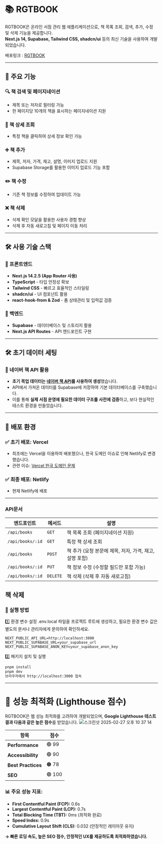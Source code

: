 
# 📚 RGTBOOK

RGTBOOK은 온라인 서점 관리 웹 애플리케이션으로, 책 목록 조회, 검색, 추가, 수정 및 삭제 기능을 제공합니다.  
**Next.js 14, Supabase, Tailwind CSS, shadcn/ui** 등의 최신 기술을 사용하여 개발되었습니다.

배포링크 : [RGTBOOK](https://euphonious-frangipane-9cca49.netlify.app/)

---

## 🚀 주요 기능

### 🔍 책 검색 및 페이지네이션
- 제목 또는 저자로 필터링 가능
- 한 페이지당 10개의 책을 표시하는 페이지네이션 지원

### 📖 책 상세 조회
- 특정 책을 클릭하여 상세 정보 확인 가능

### ➕ 책 추가
- 제목, 저자, 가격, 재고, 설명, 이미지 업로드 지원
- Supabase Storage를 활용한 이미지 업로드 기능 포함

### ✏️ 책 수정
- 기존 책 정보를 수정하여 업데이트 가능

### ❌ 책 삭제
- 삭제 확인 모달을 활용한 사용자 경험 향상
- 삭제 후 자동 새로고침 및 페이지 이동 처리

---

## 🛠️ 사용 기술 스택

### 📌 프론트엔드
- **Next.js 14.2.5 (App Router 사용)**
- **TypeScript** - 타입 안정성 확보
- **Tailwind CSS** - 빠르고 효율적인 스타일링
- **shadcn/ui** - UI 컴포넌트 활용
- **react-hook-from & Zod** - 폼 상태관리 및 입력값 검증

### 📌 백엔드
- **Supabase** - 데이터베이스 및 스토리지 활용
- **Next.js API Routes** - API 엔드포인트 구현

---

## 🛠️ 초기 데이터 세팅
### 📖 네이버 책 API 활용  
- **초기 목업 데이터는 [네이버 책 API](https://developers.naver.com/docs/serviceapi/search/book/book.md)를 사용하여 생성**했습니다.  
- API에서 가져온 데이터를 Supabase에 저장하여 기본 데이터베이스를 구축했습니다.  
- 이를 통해 **실제 서점 운영에 필요한 데이터 구조를 사전에 검증**하고, 보다 현실적인 테스트 환경을 만들었습니다.  

---

## 🚀 배포 환경

### ✅ 초기 배포: **Vercel**
- 최초에는 Vercel을 이용하여 배포했으나, 한국 도메인 이슈로 인해 Netlify로 변경했습니다.
- 관련 이슈: [Vercel 한국 도메인 문제](https://disquiet.io/@skyudev/makerlog/%ED%95%9C%EA%B5%AD%EC%97%90%EC%84%9C-vercel-app-%EB%8F%84%EB%A9%94%EC%9D%B8-%EC%9D%B4%EC%8A%88%EA%B0%80-%EC%83%9D%EA%B2%BC%EB%8B%A4%EA%B3%A0-%ED%95%A9%EB%8B%88%EB%8B%A4)

### ✅ 최종 배포: **Netlify**
- 현재 Netlify에 배포 

---
### API문서
| 엔드포인트 | 메서드 | 설명 |
| --- | --- | --- |
| `/api/books` | `GET` | 책 목록 조회 (페이지네이션 지원) |
| `/api/books/:id` | `GET` | 특정 책 상세 조회 |
| `/api/books` | `POST` | 책 추가 (요청 본문에 제목, 저자, 가격, 재고, 설명 포함) |
| `/api/books/:id` | `PUT` | 책 정보 수정 (수정할 필드만 포함 가능) |
| `/api/books/:id` | `DELETE` | 책 삭제 (삭제 후 자동 새로고침) |

책 삭제
---

### 📌 실행 방법

1️⃣ 환경 변수 설정
.env.local 파일을 프로젝트 루트에 생성하고, 필요한 환경 변수 값은 별도의 문서나 관리자에게 문의하여 확인하세요.

```env
NEXT_PUBLIC_API_URL=http://localhost:3000
NEXT_PUBLIC_SUPABASE_URL=your_supabase_url
NEXT_PUBLIC_SUPABASE_ANON_KEY=your_supabase_anon_key
```
2️⃣ 패키지 설치 및 실행
```bash
pnpm install
pnpm dev
브라우저에서 http://localhost:3000 접속
```
---
# 🚀 성능 최적화 (Lighthouse 점수)
RGTBOOK은 웹 성능 최적화를 고려하여 개발되었으며, **Google Lighthouse 테스트 결과 다음과 같은 높은 점수**를 받았습니다.
![스크린샷 2025-02-27 오후 10 37 14](https://github.com/user-attachments/assets/b57c84d6-8ec1-4cc3-9834-1201dbc0b2ee)

| 항목            | 점수  |
|---------------|------|
| **Performance** | 🟢 99 |
| **Accessibility** | 🟢 90 |
| **Best Practices** | 🟠 78 |
| **SEO** | 🟢 100 |

### 📊 주요 성능 지표:
- **First Contentful Paint (FCP):** 0.6s
- **Largest Contentful Paint (LCP):** 0.7s
- **Total Blocking Time (TBT):** 0ms (최적화 완료)
- **Speed Index:** 0.9s
- **Cumulative Layout Shift (CLS):** 0.032 (안정적인 레이아웃 유지)

**→ 빠른 로딩 속도, 높은 SEO 점수, 안정적인 UX를 제공하도록 최적화하였습니다.**  
